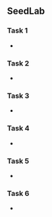 ## SeedLab

### Task 1

- 

### Task 2

- 

### Task 3

-

### Task 4

- 

### Task 5

- 

### Task 6

- 


